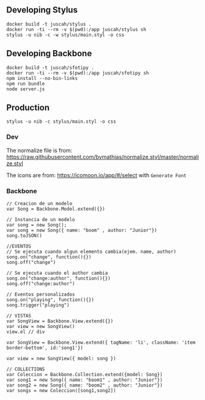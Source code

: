
## Developing Stylus
```
docker build -t juscah/stylus .
docker run -ti --rm -v $(pwd):/app juscah/stylus sh
stylus -u nib -c -w stylus/main.styl -o css
```

## Developing Backbone
```
docker build -t juscah/sfotipy .
docker run -ti --rm -v $(pwd):/app juscah/sfotipy sh
npm install --no-bin-links
npm run bundle
node server.js
```


## Production
```
stylus -u nib -c stylus/main.styl -o css
```


### Dev

The normalize file is from: https://raw.githubusercontent.com/bymathias/normalize.styl/master/normalize.styl

The icons are from: https://icomoon.io/app/#/select
with ```Generate Font```



### Backbone

```
// Creacion de un modelo
var Song = Backbone.Model.extend({})

// Instancia de un modelo
var song = new Song();
var song = new Song({ name: "boom" , author: "Junior"})
song.toJSON()

//EVENTOS
// Se ejecuta cuando algun elemento cambia(ejem. name, author)
song.on("change", function(){})
song.off("change")

// Se ejecuta cuando el author cambia
song.on("change:author", function(){})
song.off("change:author")

// Eventos personalizados
song.on("playing", function(){})
song.trigger("playing")

// VISTAS
var SongView = Backbone.View.extend({})
var view = new SongView()
view.el // div

var SongView = Backbone.View.extend({ tagName: 'li', className: 'item border-bottom', id:'song1'})

var view = new SongView({ model: song })

// COLLECTIONS
var Coleccion = Backbone.Collection.extend({model: Song})
var song1 = new Song({ name: "boom1" , author: "Junior"})
var song2 = new Song({ name: "boom2" , author: "Junior"})
var songs = new Coleccion([song1,song2])

```